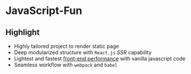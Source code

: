 # JavaScript-Fun

## Highlight

- Highly tailored project to render static page
- Deep modularized structure with `React.js` _SSR_ capability
- Lightest and fastest [front-end performance](https://developers.google.com/speed/pagespeed/insights/?url=www.javascript.fun&tab=desktop) with vanilla javascript code
- Seamless workflow with `webpack` and `babel`
